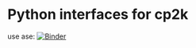 # Python interfaces for cp2k
use ase:
[![Binder](https://mybinder.org/badge_logo.svg)](https://mybinder.org/v2/gh/jan-janssen/siesta-example/master)
